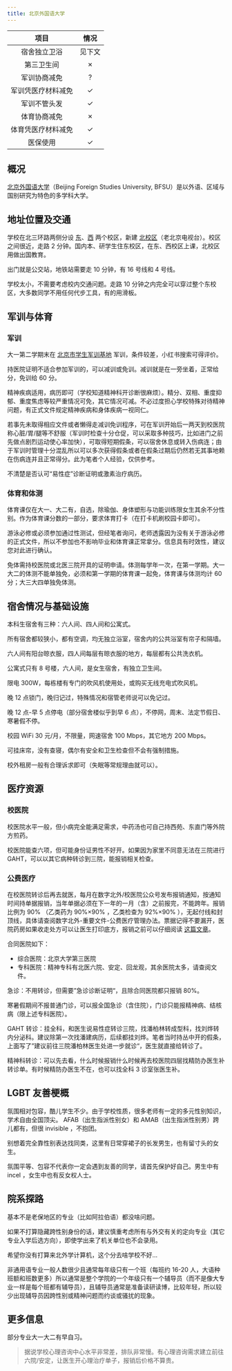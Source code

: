 ```yaml
---
title: 北京外国语大学
---
```


|     项目    |  情况 |
| :-------: | :-: |
|   宿舍独立卫浴  | 见下文 |
|   第三卫生间   |  ✗  |
|   军训协商减免  |  ?  |
| 军训凭医疗材料减免 |  ✓  |
|   军训不管头发  |  ✓  |
|   体育协商减免  |  ✗  |
| 体育凭医疗材料减免 |  ✓  |
|    医保使用   |  ✓  |

## 概况

[北京外国语大学](https://www.bfsu.edu.cn/)（Beijing Foreign Studies University, BFSU）是以外语、区域与国别研究为特色的多学科大学。

## 地址位置及交通

学校在北三环路两侧分设 [东](https://amap.com/place/B000A88EE1)、[西](https://amap.com/place/B000A1183C) 两个校区，新建 [北校区](https://amap.com/place/B0I0RZUV8P)（老北京电视台）。校区之间很近，走路 2 分钟。国内本、研学生住东校区，在东、西校区上课，北校区用做出国教育。

出门就是公交站，地铁站需要走 10 分钟，有 16 号线和 4 号线。

学校太小，不需要考虑校内交通问题。走路 10 分钟之内完全可以穿过整个东校区，大多数同学不用任何代步工具，有的用滑板。

## 军训与体育

### 军训

大一第二学期末在 [北京市学生军训基地](https://amap.com/place/B0FFG6UVIP) 军训，条件较差，小红书搜索可得评价。

持医院证明不适合参加军训的，可以减训或免训。减训就是在一旁坐着，正常给分，免训给 60 分。

精神疾病适用，病历即可（学校知道精神科开诊断很麻烦）。精分、双相、重度抑郁、重度焦虑等较严重情况可免，其它情况可减。不必过度担心学校特殊对待精神问题，有正式文件规定精神疾病和身体疾病一视同仁。

若事先未取得相应文件或者懒得走减训免训程序，可在军训开始后一两天到校医院称心脏/胃/腿等不舒服（军训时检查十分仓促，可以采取多种技巧，比如进门之前先做点剧烈运动使心率加快），可取得短期假条，可以宿舍休息或转入伤病连；由于军训时管理十分混乱所以可以多次获得假条或者在假条过期后仍然若无其事地赖在伤病连并且正常得分。此为笔者个人经验，仅供参考。

不清楚是否认可“易性症”诊断证明或激素治疗病历。

### 体育和体测

体育课仅在大一、大二有，自选，除瑜伽、身体塑形与功能训练限女生其余不分性别。作为体育课分数的一部分，要求体育打卡（在打卡机刷校园卡即可）。

游泳必修或必须参加通过性测试，但经笔者询问，老师透露因为没有关于游泳必修的正式文件，所以不参加也不影响毕业和体育课正常拿分。信息具有时效性，建议您对此进行确认。

免体需持校医院或北医三院开具的证明申请。体测每学年一次，在第一学期。大一大二的体测不能单独免，必须和第一学期的体育课一起免，体育课与体测均计 60 分；大三大四单独免体测。

## 宿舍情况与基础设施

本科生宿舍有三种：六人间、四人间和公寓式。

所有宿舍都较狭小，都有空调，均无独立浴室，宿舍内的公共浴室有帘子和隔墙。

六人间有阳台晾衣服，四人间每层有晾衣服的地方，每层都有公共洗衣机。

公寓式只有 8 号楼，六人间，是女生宿舍，有独立卫生间。

限电 300W，每栋楼有专门的吹风机使用处，或购买无线充电式吹风机。

晚 12 点锁门，晚归记过，特殊情况和宿管老师说可以免记过。








晚 12 点-早 5 点停电（部分宿舍楼似乎到早 6 点），不停网，周末、法定节假日、寒暑假不停。

校园 WiFi 30 元/月，不限量，网速宿舍 100 Mbps，其它地方 200 Mbps。   
   
可挂床帘，没有查寝，偶尔有安全和卫生检查但不会有强制措施。

校外租房一般有合理诉求即可（失眠等常规理由就可以）。  

## 医疗资源
### 校医院

校医院水平一般，但小病完全能满足需求，中药汤也可自己持西苑、东直门等外院方煎药。

校医院能查六项，但可能身份证男性不好开。如果因为家里不同意无法在三院进行 GAHT，可以以其它病种转诊到三院，能报销相关检查。

### 公费医疗

在校医院转诊后再去就医，每月在数字北外/校医院公众号发布报销通知，按通知时间持单据报销，当年单据必须在下一年的一月（含）之前报完，不能跨年。报销比例为 90% （乙类药为 90%×90% ，乙类检查为 92%×90% ），无起付线和封顶线，具体请查阅数字北外-重要文件-公费医疗管理办法。票据记得不要漏开，医院药房如果收走处方可以让医生打印底方，报销之前可以仔细阅读 [这篇文章](https://mp.weixin.qq.com/s/8sGPsSH9STp8uE2kOwEt2w)。

合同医院如下：

* 综合医院：北京大学第三医院
* 专科医院：精神专科有北医六院、安定、回龙观，其余医院太多，请查阅文件。

急诊：不用转诊，但需要”急诊诊断证明“，且除合同医院都只报销 80%。

寒暑假期间不报普通门诊，可以报全国急诊（含住院），门诊只能报精神病、结核病（限上述专科医院）。

GAHT 转诊：挂全科，和医生说易性症转诊三院，找潘柏林转成型科，找刘烨转内分泌科。建议除第一次找潘建病历，后续都挂刘烨。笔者当时持丛中开的假条，上面写了”建议前往三院潘柏林医生处进一步就诊“，医生就直接给转诊了。

精神科转诊：可以先去看，什么时候报销什么时候再去校医院四层找精防办医生补转诊单。有时候精防办医生不在，也可以找全科 3 诊室张医生补。

## LGBT 友善梗概

氛围相对包容，酷儿学生不少。由于学校性质，很多老师有一定的多元性别知识，学术自由全国顶尖。 AFAB（出生指派性别女）和 AMAB（出生指派性别男）跨儿都有，但很 invisible ，不抱团。

别想着完全靠性别表达找同类，这里有日常穿裙子的长发男生，也有留寸头的女生。

氛围平等、包容不代表你一定会遇到友善的同学，请首先保护好自己。男生中有 incel ，女生中也有反女权人士。

## 院系探路

基本不是老保地区的专业（比如阿拉伯语）都没啥问题。

如果不打算隐藏跨性别身份的话，建议慎重考虑所有与外交有关的定向专业（其它专业入学后选方向），即使学出来了机关单位也不会录用。

希望你没有打算来北外学计算机，这个分去啥学校不好...

非通用语专业一般人数很少且通常每年级只有一个班（每班约 16-20 人，大语种班额和班数更多）所以通常是整个学院的一个年级只有一个辅导员（而不是像大专业一样是每个班都有辅导员），且辅导员通常是准备读研读博，比较年轻，所以较少出现辅导员因跨性别或精神问题而约谈或骚扰的现象。

## 更多信息

部分专业大一大二有早自习。

> 据说学校心理咨询中心水平非常差，排队非常慢。有心理咨询需求建立前往六院/安定，让医生开心理治疗单子，报销后价格不算贵。

<!-- ## 署名与联系方式 -->
